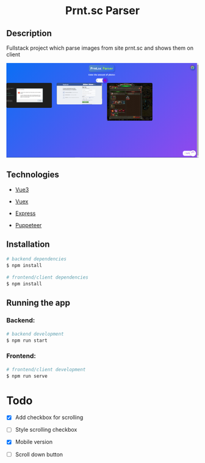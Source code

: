 <h1 align="center">Prnt.sc Parser</h1>

## Description
Fullstack project which parse images from site prnt.sc and shows them on client

![img](./screenshot.png)

## Technologies

- [Vue3](https://v3.vuejs.org/)

- [Vuex](https://vuex.vuejs.org/)

- [Express](https://expressjs.com/)

- [Puppeteer](https://pptr.dev/)

## Installation

```bash
# backend dependencies
$ npm install
```

```bash
# frontend/client dependencies
$ npm install
```

## Running the app

### Backend:

```bash
# backend development
$ npm run start

```

### Frontend:

```bash
# frontend/client development
$ npm run serve
```

# Todo

- [X] Add checkbox for scrolling
- [ ] Style scrolling checkbox
- [X] Mobile version
- [ ] Scroll down button

